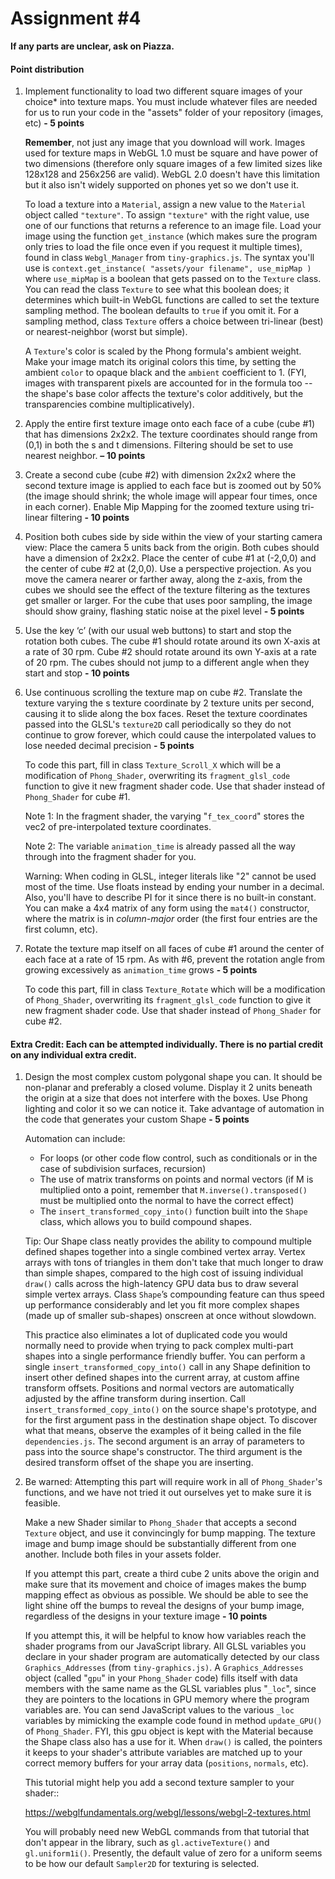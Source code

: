 # Assignment #4

**If any parts are unclear, ask on Piazza.**

#### Point distribution

1. Implement functionality to load two different square images of your choice* into texture maps. You must include whatever files are needed for us to run your code in the "assets" folder of your repository (images, etc) **- 5 points**

   **Remember**, not just any image that you download will work.  Images used for texture maps in WebGL 1.0 must be square and have power of two dimensions (therefore only square images of a few limited sizes like 128x128 and 256x256 are valid).  WebGL 2.0 doesn't have this limitation but it also isn't widely supported on phones yet so we don't use it.

   To load a texture into a `Material`, assign a new value to the `Material` object called `"texture"`.  To assign `"texture"` with the right value, use one of our functions that returns a reference to an image file.  Load your image using the function `get_instance` (which makes sure the program only tries to load the file once even if you request it multiple times), found in class `Webgl_Manager` from `tiny-graphics.js`.  The syntax you'll use is `context.get_instance( "assets/your filename", use_mipMap )` where `use_mipMap` is a boolean that gets passed on to the `Texture` class.  You can read the class `Texture` to see what this boolean does; it determines which built-in WebGL functions are called to set the texture sampling method.  The boolean defaults to `true` if you omit it.  For a sampling method, class `Texture` offers a choice between tri-linear (best) or nearest-neighbor (worst but simple).

   A `Texture`'s color is scaled by the Phong formula's ambient weight.  Make your image match its original colors this time, by setting the ambient `color` to opaque black and the `ambient` coefficient to 1.  (FYI, images with transparent pixels are accounted for in the formula too -- the shape's base color affects the texture's color additively, but the transparencies combine multiplicatively).

2. Apply the entire first texture image onto each face of a cube (cube #1) that has dimensions 2x2x2. The texture coordinates should range from (0,1) in both the s and t dimensions. Filtering should be set to use nearest neighbor. **– 10 points**

3. Create a second cube (cube #2) with dimension 2x2x2 where the second texture image is applied to each face but is zoomed out by 50% (the image should shrink; the whole image will appear four times, once in each corner). Enable Mip Mapping for the zoomed texture using tri-linear filtering **- 10 points**

4. Position both cubes side by side within the view of your starting camera view:  Place the camera 5 units back from the origin. Both cubes should have a dimension of 2x2x2. Place the center of cube #1 at (-2,0,0) and the center of cube #2 at (2,0,0). Use a perspective projection.  As you move the camera nearer or farther away, along the z-axis, from the cubes we should see the effect of the texture filtering as the textures get smaller or larger.  For the cube that uses poor sampling, the image should show grainy, flashing static noise at the pixel level **- 5 points**

5. Use the key ‘c’ (with our usual web buttons) to start and stop the rotation both cubes. The cube #1 should rotate around its own X-axis at a rate of 30 rpm. Cube #2 should rotate around its own Y-axis at a rate of 20 rpm. The cubes should not jump to a different angle when they start and stop **- 10 points**

6. Use continuous scrolling the texture map on cube #2. Translate the texture varying the s texture coordinate by 2 texture units per second, causing it to slide along the box faces.  Reset the texture coordinates passed into the GLSL's `texture2D` call periodically so they do not continue to grow forever, which could cause the interpolated values to lose needed decimal precision **- 5 points**

   To code this part, fill in class `Texture_Scroll_X` which will be a modification of `Phong_Shader`, overwriting its `fragment_glsl_code` function to give it new fragment shader code.  Use that shader instead of `Phong_Shader` for cube #1.  

   Note 1: In the fragment shader, the varying "`f_tex_coord`" stores the vec2 of pre-interpolated texture coordinates.

   Note 2: The variable `animation_time` is already passed all the way through into the fragment shader for you.

   Warning:  When coding in GLSL, integer literals like "2" cannot be used most of the time.  Use floats instead by ending your number in a decimal.  Also, you'll have to describe PI for it since there is no built-in constant.  You can make a 4x4 matrix of any form using the `mat4()` constructor, where the matrix is in *column-major* order (the first four entries are the first column, etc).

7. Rotate the texture map itself on all faces of cube #1 around the center of each face at a rate of 15 rpm.  As with #6, prevent the rotation angle from growing excessively as `animation_time` grows **- 5 points**

   To code this part, fill in class `Texture_Rotate` which will be a modification of `Phong_Shader`, overwriting its `fragment_glsl_code` function to give it new fragment shader code.  Use that shader instead of `Phong_Shader` for cube #2.

#### Extra Credit: Each can be attempted individually. There is no partial credit on any individual extra credit.

1. Design the most complex custom polygonal shape you can.  It should be non-planar and preferably a closed volume.  Display it 2 units beneath the origin at a size that does not interfere with the boxes.  Use Phong lighting and color it so we can notice it.  Take advantage of automation in the code that generates your custom Shape **- 5 points**

   Automation can include:
     - For loops (or other code flow control, such as conditionals or in the case of subdivision surfaces, recursion)
     - The use of matrix transforms on points and normal vectors (if M is multiplied onto a point, remember that `M.inverse().transposed()` must be multiplied onto the normal to have the correct effect)
     - The `insert_transformed_copy_into()` function built into the `Shape` class, which allows you to build compound shapes.   

   Tip:  Our Shape class neatly provides the ability to compound multiple defined shapes together into a single combined vertex array.  Vertex arrays with tons of triangles in them don't take that much longer to draw than simple shapes, compared to the high cost of issuing individual `draw()` calls across the high-latency GPU data bus to draw several simple vertex arrays.   Class `Shape`’s compounding feature can thus speed up performance considerably and let you fit more complex shapes (made up of smaller sub-shapes) onscreen at once without slowdown.

   This practice also eliminates a lot of duplicated code you would normally need to provide when trying to pack complex multi-part shapes into a single performance friendly buffer. You can perform a single `insert_transformed_copy_into()` call in any Shape definition to insert other defined shapes into the current array, at custom affine transform offsets. Positions and normal vectors are automatically adjusted by the affine transform during insertion.  Call `insert_transformed_copy_into()` on the source shape's prototype, and for the first argument pass in the destination shape object.  To discover what that means, observe the examples of it being called in the file `dependencies.js`.  The second argument is an array of parameters to pass into the source shape's constructor.  The third argument is the desired transform offset of the shape you are inserting.

2. Be warned: Attempting this part will require work in all of `Phong_Shader`'s functions, and we have not tried it out ourselves yet to make sure it is feasible.

   Make a new Shader similar to `Phong_Shader` that accepts a second `Texture` object, and use it convincingly for bump mapping.  The texture image and bump image should be substantially different from one another.  Include both files in your assets folder.

   If you attempt this part, create a third cube 2 units above the origin and make sure that its movement and choice of images makes the bump mapping effect as obvious as possible.  We should be able to see the light shine off the bumps to reveal the designs of your bump image, regardless of the designs in your texture image **- 10 points**

   If you attempt this, it will be helpful to know how variables reach the shader programs from our JavaScript library.  All GLSL variables you declare in your shader program are automatically detected by our class `Graphics_Addresses` (from `tiny-graphics.js)`.  A `Graphics_Addresses` object (called "`gpu`" in your `Phong_Shader` code) fills itself with data members with the same name as the GLSL variables plus "`_loc`", since they are pointers to the locations in GPU memory where the program variables are.  You can send JavaScript values to the various `_loc` variables by mimicking the example code found in method `update_GPU()` of `Phong_Shader`.  FYI, this gpu object is kept with the Material because the Shape class also has a use for it.  When `draw()` is called, the pointers it keeps to your shader's attribute variables are matched up to your correct memory buffers for your array data (`positions`, `normals`, etc).

   This tutorial might help you add a second texture sampler to your shader::

   https://webglfundamentals.org/webgl/lessons/webgl-2-textures.html

   You will probably need new WebGL commands from that tutorial that don't appear in the library, such as `gl.activeTexture()` and `gl.uniform1i()`.  Presently, the default value of zero for a uniform seems to be how our default `Sampler2D` for texturing is selected.
